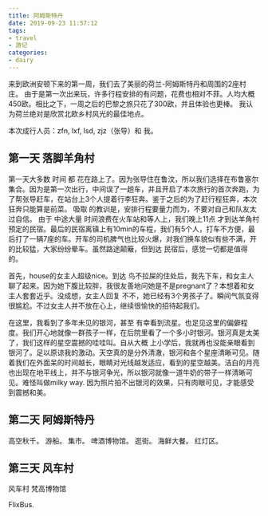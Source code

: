 ```yaml
---
title: 阿姆斯特丹
date: 2019-09-23 11:57:12
tags:
- travel
- 游记
categories:
- dairy
---
```


来到欧洲安顿下来的第一周，我们去了美丽的荷兰-阿姆斯特丹和周围的2座村庄。
由于是第一次出来玩，许多行程安排的有问题，花费也相对不菲。人均大概450欧。相比之下，一周之后的巴黎之旅只花了300欧，并且体验也更棒。
我认为荷兰绝对是欣赏北欧乡村风光的最佳地点。

本次成行人员：zfn, lxf, lsd, zjz（张导）和 我。

## 第一天 落脚羊角村

第一天大多数 时间 都 花在路上了。因为张导住在鲁汶，所以我们选择在布鲁塞尔集合。因为是第一次出行，中间误了一趟车，并且开启了本次旅行的首次奔跑，为了帮张导赶车，在站台上3个人提着行李狂奔。鉴于之后的为了赶行程狂奔，本次狂奔只能算是前菜。
吸取 的教训是，安排行程要量力而为，不要对自己和队友太过自信。
由于 中途大量 时间浪费在火车站和等人上，我们晚上11点 才到达羊角村预定的民宿。最后的民宿离镇上有10min的车程，我们有5个人，打车不方便，最后打了一辆7座的车。开车的司机脾气也比较火爆，对我们换车貌似有些不满，开的比较猛，大家纷纷晕车。虽然路途颠簸，但到达 民宿后，感觉一切都是值得的。

首先，house的女主人超级nice。到达 鸟不拉屎的住处后，我先下车，和女主人聊了起来。因为她下腹比较胖，我很友善地问她是不是pregnant了？本想着和女主人套套近乎。没成想，女主人回复 不不，她已经有3个男孩子了。瞬间气氛变得很尴尬。不过女主人并不放在心上，继续很愉快的招待起我们。

在这里，我看到了多年未见的银河，甚至 有幸看到流星。也足见这里的偏僻程度。我们开心地就像一群孩子一样，在后院里看了一个多小时银河。银河真是太美了，我们这样的星空震撼的哇哇叫。自从大概 上小学后，我就再也没能亲眼看到银河了。足以原谅我的激动。天空真的是分外清澈，银河和各个星座清晰可见。随着我们在外面呆的时间越长，眼睛对光线越发适应，看到的星空越美。洁白的月亮也出现在地平线上，并不与银河争光，所以银河就像一道牛奶的带子一样清晰可见。难怪叫做milky way. 因为照片拍不出银河的效果，只有肉眼可见，才能感受到震撼和美。

## 第二天 阿姆斯特丹

高空秋千。
游船。
集市。
啤酒博物馆。
逛街。
海鲜大餐。
红灯区。

## 第三天 风车村

风车村
梵高博物馆

FlixBus.



